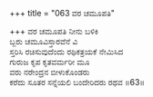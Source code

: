 +++
title = "063 ವರ ಚಮೂಪತಿ"

+++
ವರ ಚಮೂಪತಿ ನೀನು ಬಳಿಕಿ  
ಬ್ಬರು ಚಮೂವಿಸ್ತಾರವೆನೆ ವಿ  
ಸ್ತರಿಸಿ ರಚಿಸುವುದೆಂದು ರಥಿಕತ್ರಯಕೆ ನೇಮಿಸಿದ  
ಗುರುಜ ಕೃಪ ಕೃತವರ್ಮರೀ ಮೂ  
ವರು ನರೇಂದ್ರನ ಬೀಳುಕೊಂಡರು  
ಕರೆದು ಸೂತರ ಸನ್ನೆಯಲಿ ಬಂದೇರಿದರು ರಥವ      ॥63॥